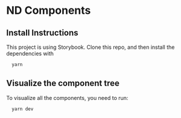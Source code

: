 # ND Components

## Install Instructions

This project is using Storybook.
Clone this repo, and then install the dependencies with

```bash
  yarn
```

## Visualize the component tree

To visualize all the components, you need to run:

```bash
  yarn dev
```
